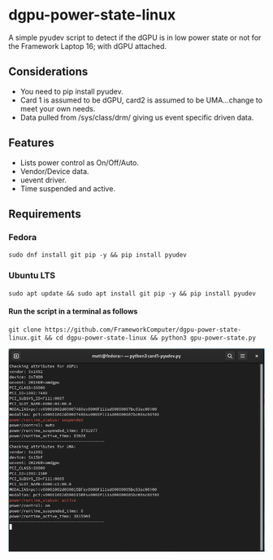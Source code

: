 # dgpu-power-state-linux
A simple pyudev script to detect if the dGPU is in low power state or not for the Framework Laptop 16; with dGPU attached.

## Considerations

- You need to pip install pyudev.
- Card 1 is assumed to be dGPU, card2 is assumed to be UMA...change to meet your own needs.
- Data pulled from /sys/class/drm/ giving us event specific driven data.

## Features

- Lists power control as On/Off/Auto.
- Vendor/Device data.
- uevent driver.
- Time suspended and active.

## Requirements

### Fedora

```
sudo dnf install git pip -y && pip install pyudev
```

### Ubuntu LTS

```
sudo apt update && sudo apt install git pip -y && pip install pyudev
```

#### Run the script in a terminal as follows

```
git clone https://github.com/FrameworkComputer/dgpu-power-state-linux.git && cd dgpu-power-state-linux && python3 gpu-power-state.py
```

![Power state for dGPU](https://raw.githubusercontent.com/FrameworkComputer/dgpu-power-state-linux/main/dgpu-uma.png "Power state for dGPU")
